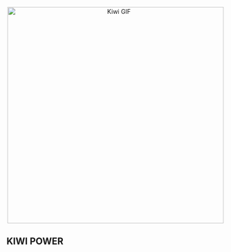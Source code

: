 <p align="center">

  <img src="https://i.gifer.com/7IjS.gif" alt="Kiwi GIF" width="500" height="500">
  
</p>

## KIWI POWER
